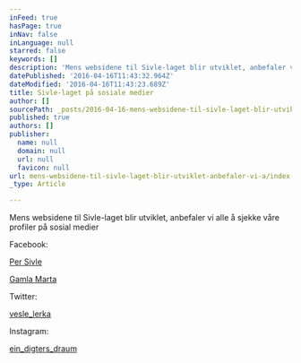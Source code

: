 ```yaml
---
inFeed: true
hasPage: true
inNav: false
inLanguage: null
starred: false
keywords: []
description: 'Mens websidene til Sivle-laget blir utviklet, anbefaler vi alle å sjekke våre profiler på sosial medier'
datePublished: '2016-04-16T11:43:32.964Z'
dateModified: '2016-04-16T11:43:23.689Z'
title: Sivle-laget på sosiale medier
author: []
sourcePath: _posts/2016-04-16-mens-websidene-til-sivle-laget-blir-utviklet-anbefaler-vi-a.md
published: true
authors: []
publisher:
  name: null
  domain: null
  url: null
  favicon: null
url: mens-websidene-til-sivle-laget-blir-utviklet-anbefaler-vi-a/index.html
_type: Article

---
```

Mens websidene til Sivle-laget blir utviklet, anbefaler vi alle å sjekke våre profiler på sosial medier

Facebook:

[P][0][er Sivle][0]

[Gamla Marta][1]

Twitter:

[vesle\_lerka][2]

Instagram:

[ein\_digters\_draum][3]

[0]: https://www.facebook.com/Sivlelaget
[1]: https://www.facebook.com/GamleMarta/
[2]: https://twitter.com/vesle_lerka
[3]: https://www.instagram.com/ein_digters_draum/